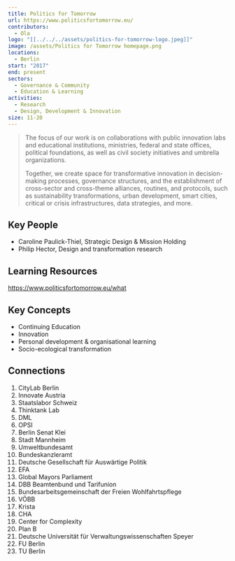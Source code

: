 ```yaml
---
title: Politics for Tomorrow
url: https://www.politicsfortomorrow.eu/
contributors:
  - Ola
logo: "[[../../../assets/politics-for-tomorrow-logo.jpeg]]"
image: /assets/Politics for Tomorrow homepage.png
locations:
  - Berlin
start: "2017"
end: present
sectors:
  - Governance & Community
  - Education & Learning
activities:
  - Research
  - Design, Development & Innovation
size: 11-20
---
```

> The focus of our work is on collaborations with public innovation labs and educational institutions, ministries, federal and state offices, political foundations, as well as civil society initiatives and umbrella organizations.
> 
> Together, we create space for transformative innovation in decision-making processes, governance structures, and the establishment of cross-sector and cross-theme alliances, routines, and protocols, such as sustainability transformations, urban development, smart cities, critical or crisis infrastructures, data strategies, and more.

## Key People

- Caroline Paulick-Thiel, Strategic Design & Mission Holding 
- Philip Hector, Design and transformation research 

## Learning Resources

https://www.politicsfortomorrow.eu/what

## Key Concepts

- Continuing Education
- Innovation
- Personal development & organisational learning 
- Socio-ecological transformation 

## Connections

1. CityLab Berlin
2. Innovate Austria
3. Staatslabor Schweiz
4. Thinktank Lab
5. DML
6. OPSI
7. Berlin Senat Klei
8. Stadt Mannheim
10. Umweltbundesamt
11. Bundeskanzleramt
12. Deutsche Gesellschaft für Auswärtige Politik
13. EFA
14. Global Mayors Parliament
15. DBB Beamtenbund und Tarifunion
16. Bundesarbeitsgemeinschaft der Freien Wohlfahrtspflege
17. VÖBB
18. Krista
19. CHA
20. Center for Complexity
21. Plan B
22. Deutsche Universität für Verwaltungswissenschaften Speyer
23. FU Berlin
24. TU Berlin
